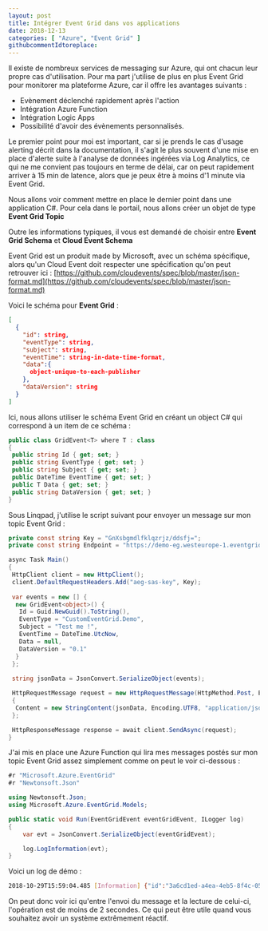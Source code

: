 ```yaml
---
layout: post
title: Intégrer Event Grid dans vos applications
date: 2018-12-13
categories: [ "Azure", "Event Grid" ]
githubcommentIdtoreplace: 
---
```


Il existe de nombreux services de messaging sur Azure, qui ont chacun leur propre cas d'utilisation. Pour ma part j'utilise de plus en plus Event Grid pour monitorer ma plateforme Azure, car il offre les avantages suivants :

- Evènement déclenché rapidement après l'action
- Intégration Azure Function
- Intégration Logic Apps
- Possibilité d'avoir des évènements personnalisés.

Le premier point pour moi est important, car si je prends le cas d'usage alerting décrit dans la documentation, il s'agit le plus souvent d'une mise en place d'alerte suite à l'analyse de données ingérées via Log Analytics, ce qui ne me convient pas toujours en terme de délai, car on peut rapidement arriver à 15 min de latence, alors que je peux être à moins d'1 minute via Event Grid.

Nous allons voir comment mettre en place le dernier point dans une application C#. Pour cela dans le portail, nous allons créer un objet de type **Event Grid Topic**

Outre les informations typiques, il vous est demandé de choisir entre **Event Grid Schema** et **Cloud Event Schema**

Event Grid est un produit made by Microsoft, avec un schéma spécifique, alors qu'un Cloud Event doit respecter une spécification qu'on peut retrouver ici : [https://github.com/cloudevents/spec/blob/master/json-format.md](https://github.com/cloudevents/spec/blob/master/json-format.md)

Voici le schéma pour **Event Grid** :

```json
[
  {
    "id": string,
    "eventType": string,
    "subject": string,
    "eventTime": string-in-date-time-format,
    "data":{
      object-unique-to-each-publisher
    },
    "dataVersion": string
  }
]
```

Ici, nous allons utiliser le schéma Event Grid en créant un object C# qui correspond à un item de ce schéma :

```csharp
public class GridEvent<T> where T : class
{
 public string Id { get; set; }
 public string EventType { get; set; }
 public string Subject { get; set; }
 public DateTime EventTime { get; set; }
 public T Data { get; set; }
 public string DataVersion { get; set; }
}
```

Sous Linqpad, j'utilise le script suivant pour envoyer un message sur mon topic Event Grid :

```csharp
private const string Key = "GnXsbgmdlfklqzrjz/ddsfj="; 
private const string Endpoint = "https://demo-eg.westeurope-1.eventgrid.azure.net/api/events";

async Task Main()
{
 HttpClient client = new HttpClient();
 client.DefaultRequestHeaders.Add("aeg-sas-key", Key);
 
 var events = new [] {
  new GridEvent<object>() {
   Id = Guid.NewGuid().ToString(),
   EventType = "CustomEventGrid.Demo",
   Subject = "Test me !",
   EventTime = DateTime.UtcNow,
   Data = null,
   DataVersion = "0.1"
  }
 };
 
 string jsonData = JsonConvert.SerializeObject(events);

 HttpRequestMessage request = new HttpRequestMessage(HttpMethod.Post, Endpoint)
 {
  Content = new StringContent(jsonData, Encoding.UTF8, "application/json")
 };

 HttpResponseMessage response = await client.SendAsync(request);
}
```

J'ai mis en place une Azure Function qui lira mes messages postés sur mon topic Event Grid assez simplement comme on peut le voir ci-dessous :

```csharp
#r "Microsoft.Azure.EventGrid"
#r "Newtonsoft.Json"

using Newtonsoft.Json;
using Microsoft.Azure.EventGrid.Models;

public static void Run(EventGridEvent eventGridEvent, ILogger log)
{
    var evt = JsonConvert.SerializeObject(eventGridEvent);

    log.LogInformation(evt);
}
```

Voici un log de démo :

```bash
2018-10-29T15:59:04.485 [Information] {"id":"3a6cd1ed-a4ea-4eb5-8f4c-05a4388842df","topic":"/subscriptions/e7bd1bb5-e9af-49c7-b5aa-ac09992fdfeb/resourceGroups/eventgrid-test/providers/Microsoft.EventGrid/topics/demo-eventgrid","subject":"Test me !","data":null,"eventType":"CustomEventGrid.Demo","eventTime":"2018-10-29T15:59:06.0856579Z","metadataVersion":"1","dataVersion":"0.1"}
```

On peut donc voir ici qu'entre l'envoi du message et la lecture de celui-ci, l'opération est de moins de 2 secondes. Ce qui peut être utile quand vous souhaitez avoir un système extrêmement réactif.
